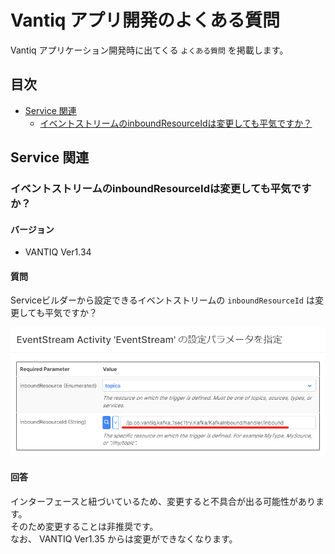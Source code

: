 # Vantiq アプリ開発のよくある質問

Vantiq アプリケーション開発時に出てくる `よくある質問` を掲載します。

## 目次
- [Service 関連](#Service関連)
  - [イベントストリームのinboundResourceIdは変更しても平気ですか？](#イベントストリームのinboundResourceIdは変更しても平気ですか？)


## Service 関連<a id="Service関連"></a>

### イベントストリームのinboundResourceIdは変更しても平気ですか？<a id="イベントストリームのinboundResourceIdは変更しても平気ですか？"></a>

#### バージョン
- VANTIQ Ver1.34

#### 質問
Serviceビルダーから設定できるイベントストリームの `inboundResourceId` は変更しても平気ですか？

![inboundResourceId](../../imgs/faq/inboundResourceId.png)

#### 回答
インターフェースと紐づいているため、変更すると不具合が出る可能性があります。  
そのため変更することは非推奨です。  
なお、 VANTIQ Ver1.35 からは変更ができなくなります。

